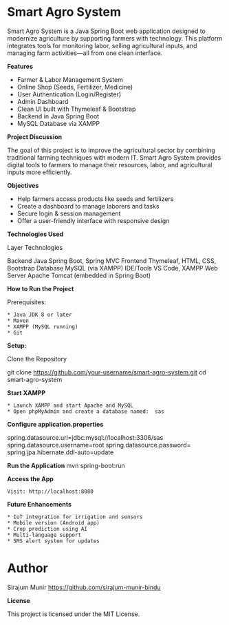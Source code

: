 
# Smart Agro System

Smart Agro System is a Java Spring Boot web application designed to modernize agriculture by supporting farmers with technology. This platform integrates tools for monitoring labor, selling agricultural inputs, and managing farm activities—all from one clean interface.


<b>Features</b>

* Farmer & Labor Management System
* Online Shop (Seeds, Fertilizer, Medicine)
* User Authentication (Login/Register)
* Admin Dashboard
* Clean UI built with Thymeleaf & Bootstrap
* Backend in Java Spring Boot
* MySQL Database via XAMPP


<b>Project Discussion</b>

The goal of this project is to improve the agricultural sector by combining traditional farming techniques with modern IT. Smart Agro System provides digital tools to farmers to manage their resources, labor, and agricultural inputs more efficiently.


<b>Objectives</b>

* Help farmers access products like seeds and fertilizers
* Create a dashboard to manage laborers and tasks
* Secure login & session management
* Offer a user-friendly interface with responsive design


<b>Technologies Used</b>

 Layer	                 Technologies

Backend	           Java Spring Boot, Spring MVC
Frontend	          Thymeleaf, HTML, CSS, Bootstrap
Database	          MySQL (via XAMPP)
IDE/Tools	         VS Code, XAMPP
Web Server	        Apache Tomcat (embedded in Spring Boot)


<b>How to Run the Project</b>

Prerequisites:

    * Java JDK 8 or later
    * Maven
    * XAMPP (MySQL running)
    * Git

<b>Setup:</b>

Clone the Repository

git clone https://github.com/your-username/smart-agro-system.git
cd smart-agro-system

<b>Start XAMPP</b>

    * Launch XAMPP and start Apache and MySQL
    * Open phpMyAdmin and create a database named:  sas

<b>Configure application.properties</b>

spring.datasource.url=jdbc:mysql://localhost:3306/sas
spring.datasource.username=root
spring.datasource.password=
spring.jpa.hibernate.ddl-auto=update

<b>Run the Application</b>
     mvn spring-boot:run

<b>Access the App</b>

    Visit: http://localhost:8080


<b>Future Enhancements</b>

    * IoT integration for irrigation and sensors
    * Mobile version (Android app)
    * Crop prediction using AI
    * Multi-language support
    * SMS alert system for updates


# Author

Sirajum Munir
https://github.com/sirajum-munir-bindu


<b>License</b>

This project is licensed under the MIT License. 


